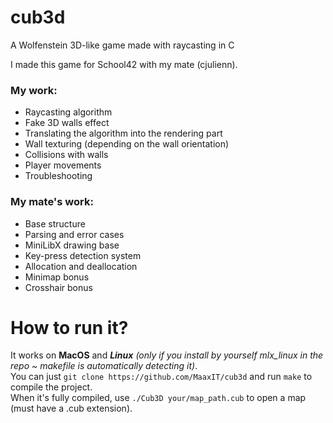 # cub3d
A Wolfenstein 3D-like game made with raycasting in C

I made this game for School42 with my mate (cjulienn).

### My work:
- Raycasting algorithm
- Fake 3D walls effect
- Translating the algorithm into the rendering part
- Wall texturing (depending on the wall orientation)
- Collisions with walls
- Player movements
- Troubleshooting

### My mate's work:
- Base structure
- Parsing and error cases
- MiniLibX drawing base
- Key-press detection system
- Allocation and deallocation
- Minimap bonus
- Crosshair bonus


# How to run it?
It works on **MacOS** and ***Linux** (only if you install by yourself mlx_linux in the repo ~ makefile is automatically detecting it)*.  
You can just ``git clone https://github.com/MaaxIT/cub3d`` and run ``make`` to compile the project.  
When it's fully compiled, use ``./Cub3D your/map_path.cub`` to open a map (must have a .cub extension).  
